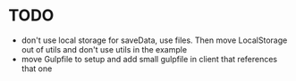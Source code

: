 # TODO
- don't use local storage for saveData, use files. Then move LocalStorage out of utils and don't use utils in the example
- move Gulpfile to setup and add small gulpfile in client that references that one

